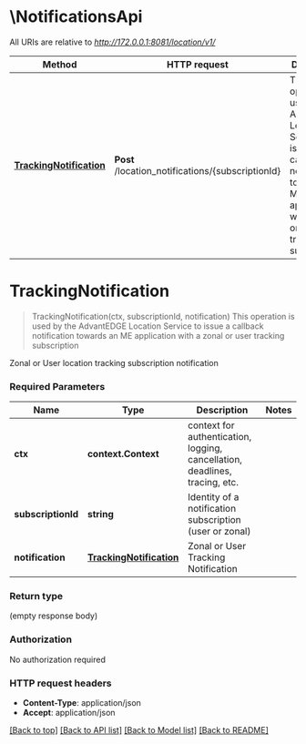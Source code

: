 # \NotificationsApi

All URIs are relative to *http://172.0.0.1:8081/location/v1/*

Method | HTTP request | Description
------------- | ------------- | -------------
[**TrackingNotification**](NotificationsApi.md#TrackingNotification) | **Post** /location_notifications/{subscriptionId} | This operation is used by the AdvantEDGE Location Service to issue a callback notification towards an ME application with a zonal or user tracking subscription


# **TrackingNotification**
> TrackingNotification(ctx, subscriptionId, notification)
This operation is used by the AdvantEDGE Location Service to issue a callback notification towards an ME application with a zonal or user tracking subscription

Zonal or User location tracking subscription notification

### Required Parameters

Name | Type | Description  | Notes
------------- | ------------- | ------------- | -------------
 **ctx** | **context.Context** | context for authentication, logging, cancellation, deadlines, tracing, etc.
  **subscriptionId** | **string**| Identity of a notification subscription (user or zonal) | 
  **notification** | [**TrackingNotification**](TrackingNotification.md)| Zonal or User Tracking Notification | 

### Return type

 (empty response body)

### Authorization

No authorization required

### HTTP request headers

 - **Content-Type**: application/json
 - **Accept**: application/json

[[Back to top]](#) [[Back to API list]](../README.md#documentation-for-api-endpoints) [[Back to Model list]](../README.md#documentation-for-models) [[Back to README]](../README.md)

